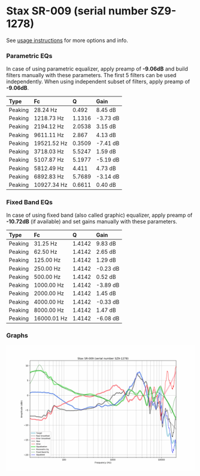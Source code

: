 # Stax SR-009 (serial number SZ9-1278)
See [usage instructions](https://github.com/jaakkopasanen/AutoEq#usage) for more options and info.

### Parametric EQs
In case of using parametric equalizer, apply preamp of **-9.06dB** and build filters manually
with these parameters. The first 5 filters can be used independently.
When using independent subset of filters, apply preamp of **-9.06dB**.

| Type    | Fc          |      Q | Gain     |
|:--------|:------------|:-------|:---------|
| Peaking | 28.24 Hz    | 0.492  | 8.45 dB  |
| Peaking | 1218.73 Hz  | 1.1316 | -3.73 dB |
| Peaking | 2194.12 Hz  | 2.0538 | 3.15 dB  |
| Peaking | 9611.11 Hz  | 2.867  | 4.13 dB  |
| Peaking | 19521.52 Hz | 0.3509 | -7.41 dB |
| Peaking | 3718.03 Hz  | 5.5247 | 1.59 dB  |
| Peaking | 5107.87 Hz  | 5.1977 | -5.19 dB |
| Peaking | 5812.49 Hz  | 4.411  | 4.73 dB  |
| Peaking | 6892.83 Hz  | 5.7689 | -3.14 dB |
| Peaking | 10927.34 Hz | 0.6611 | 0.40 dB  |

### Fixed Band EQs
In case of using fixed band (also called graphic) equalizer, apply preamp of **-10.72dB**
(if available) and set gains manually with these parameters.

| Type    | Fc          |      Q | Gain     |
|:--------|:------------|:-------|:---------|
| Peaking | 31.25 Hz    | 1.4142 | 9.83 dB  |
| Peaking | 62.50 Hz    | 1.4142 | 2.65 dB  |
| Peaking | 125.00 Hz   | 1.4142 | 1.29 dB  |
| Peaking | 250.00 Hz   | 1.4142 | -0.23 dB |
| Peaking | 500.00 Hz   | 1.4142 | 0.52 dB  |
| Peaking | 1000.00 Hz  | 1.4142 | -3.89 dB |
| Peaking | 2000.00 Hz  | 1.4142 | 1.45 dB  |
| Peaking | 4000.00 Hz  | 1.4142 | -0.33 dB |
| Peaking | 8000.00 Hz  | 1.4142 | 1.47 dB  |
| Peaking | 16000.01 Hz | 1.4142 | -6.08 dB |

### Graphs
![](./Stax%20SR-009%20(serial%20number%20SZ9-1278).png)